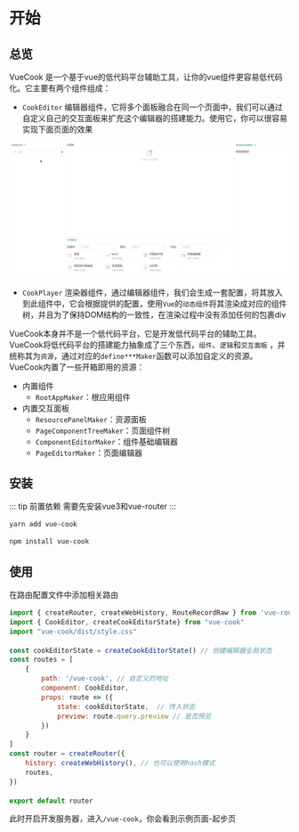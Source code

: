 # 开始

## 总览

VueCook 是一个基于vue的低代码平台辅助工具，让你的vue组件更容易低代码化。它主要有两个组件组成：

- `CookEditor` 编辑器组件，它将多个面板融合在同一个页面中，我们可以通过自定义自己的交互面板来扩充这个编辑器的搭建能力。使用它，你可以很容易实现下面页面的效果

![效果图](./effect-picture.gif)

- `CookPlayer` 渲染器组件，通过编辑器组件，我们会生成一套配置，将其放入到此组件中，它会根据提供的配置，使用`Vue`的`动态组件`将其渲染成对应的组件树，并且为了保持DOM结构的一致性，在渲染过程中没有添加任何的包裹div

VueCook本身并不是一个低代码平台，它是开发低代码平台的辅助工具。VueCook将低代码平台的搭建能力抽象成了三个东西，`组件`、`逻辑`和`交互面板` ，并统称其为`资源`，通过对应的`define***Maker`函数可以添加自定义的资源。VueCook内置了一些开箱即用的资源：
- 内置组件
  - `RootAppMaker`：根应用组件
- 内置交互面板
  - `ResourcePanelMaker`：资源面板
  - `PageComponentTreeMaker`：页面组件树
  - `ComponentEditorMaker`：组件基础编辑器
  - `PageEditorMaker`：页面编辑器
 
## 安装

::: tip 前置依赖
需要先安装vue3和vue-router
:::

<CodeGroup>
  <CodeGroupItem title="YARN">

```bash
yarn add vue-cook
```

  </CodeGroupItem>

  <CodeGroupItem title="NPM" active>

```bash
npm install vue-cook
```

  </CodeGroupItem>
</CodeGroup>

## 使用

在路由配置文件中添加相关路由

```js
import { createRouter, createWebHistory, RouteRecordRaw } from 'vue-router'
import { CookEditor, createCookEditorState} from "vue-cook"
import "vue-cook/dist/style.css"

const cookEditorState = createCookEditorState() // 创建编辑器全局状态
const routes = [
    {
        path: '/vue-cook', // 自定义的地址
        component: CookEditor,
        props: route => ({
            state: cookEditorState,  // 传入状态
            preview: route.query.preview // 是否预览
        })
    }
]
const router = createRouter({
    history: createWebHistory(), // 也可以使用hash模式
    routes,
})

export default router

```
此时开启开发服务器，进入`/vue-cook`，你会看到<demo-link path='/demos/get-started' >示例页面-起步页</demo-link>